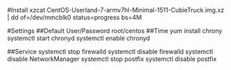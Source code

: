 #Install
xzcat CentOS-Userland-7-armv7hl-Minimal-1511-CubieTruck.img.xz | dd of=/dev/mmcblk0 status=progress bs=4M

#Settings
##Default User/Password
root/centos
##Time
yum install chrony
systemctl start chronyd
systemctl enable chronyd


##Service
systemctl stop firewalld
systemctl disable firewalld
systemctl disable NetworkManager
systemctl stop postfix
systemctl disable postfix
